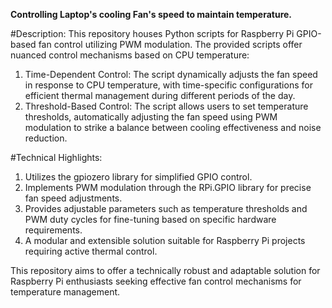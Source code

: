 **Controlling Laptop's cooling Fan's speed to maintain temperature.**

#Description:
This repository houses Python scripts for Raspberry Pi GPIO-based fan control utilizing PWM modulation. The provided scripts offer nuanced control mechanisms based on CPU temperature:
1. Time-Dependent Control: The script dynamically adjusts the fan speed in response to CPU temperature, with time-specific configurations for efficient thermal management during different periods of the day.
2. Threshold-Based Control: The script allows users to set temperature thresholds, automatically adjusting the fan speed using PWM modulation to strike a balance between cooling effectiveness and noise reduction.

#Technical Highlights:
1. Utilizes the gpiozero library for simplified GPIO control.
2. Implements PWM modulation through the RPi.GPIO library for precise fan speed adjustments.
3. Provides adjustable parameters such as temperature thresholds and PWM duty cycles for fine-tuning based on specific hardware requirements.
4. A modular and extensible solution suitable for Raspberry Pi projects requiring active thermal control.
   
This repository aims to offer a technically robust and adaptable solution for Raspberry Pi enthusiasts seeking effective fan control mechanisms for temperature management.
